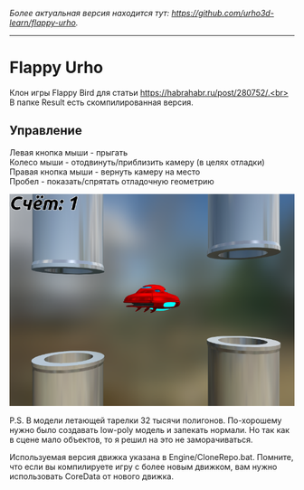 *Более актуальная версия находится тут: <https://github.com/urho3d-learn/flappy-urho>.*

---

# Flappy Urho
Клон игры Flappy Bird для статьи https://habrahabr.ru/post/280752/.<br>
В папке Result есть скомпилированная версия.
## Управление
Левая кнопка мыши - прыгать<br>
Колесо мыши - отодвинуть/приблизить камеру (в целях отладки)<br>
Правая кнопка мыши - вернуть камеру на место<br>
Пробел - показать/спрятать отладочную геометрию

![Screenshot](https://raw.githubusercontent.com/1vanK/FlappyUrho/master/Screen.png)

P.S. В модели летающей тарелки 32 тысячи полигонов. По-хорошему нужно было создавать low-poly модель и запекать нормали. Но так как в сцене мало объектов, то я решил на это не заморачиваться.

Используемая версия движка указана в Engine/CloneRepo.bat. Помните, что если вы компилируете игру с более новым движком, вам нужно использовать CoreData от нового движка.
